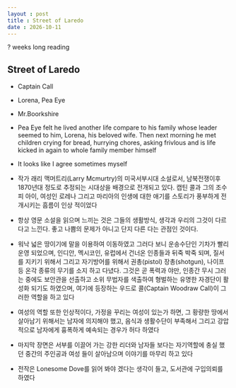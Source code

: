 ```yaml
---
layout : post
title : Street of Laredo
date : 2026-10-11
---
```

? weeks long reading

## Street of Laredo

- Captain Call

- Lorena, Pea Eye

- Mr.Boorkshire

- Pea Eye felt he lived another life compare to his family whose leader seemed to him, Lorena, his beloved wife. Then next morning he met children crying for bread, hurrying chores, asking frivlous and is life kicked in again to whole family member himself

- It looks like I agree sometimes myself 
- 작가 래리 맥머트리(Larry Mcmurtry)의 미국서부시대 소설로서, 남북전쟁이후 1870년대 정도로 추정되는 시대상을 배경으로 전개되고 있다. 캡틴 콜과 그의 조수 피 아이, 여성인 로레나 그리고 마리아의 인생에 대한 애기를 스토리가 풍부하게 전개시키는 흠름이 인상 적이었다
- 항상 영문 소설을 읽으며 느끼는 것은 그들의 생활방식, 생각과 우리의 그것이 다르다고 느낀다. 좋고 나쁨의 문제가 아니고 단지 다른 다는 관점인 것이다.
- 워낙 넓은 땅이기에 말을 이용하여 이동하였고 그러다 보니 운송수단인 기차가 빨리 운영 되었으며, 인디안, 멕시코인, 유럽에서 건너온 인종들과 뒤죽 박죽 되며, 질서를 지키기 위해서 그리고 자기방어를 위해서 권총(pistol) 장총(shotgun), 나이프 등 온각 종류의 무기를 소지 하고 다녔다. 그것은 곧 폭력과 야만, 인종간 무시 그러는 중에도 보안관을 선출하고 소위 무법자를 색출하여 형벌하는 유명한 자경단이 활성화 되기도 하였으며, 여기에 등장하는 우드로 콜(Captain Woodraw Call)이 그러한 역할을 하고 있다
- 여성의 역할 또한 인상적이다, 가정을 꾸리는 여성이 있는가 하면, 그 황량한 땅에서 살아남기 위해서는 남자에 의지해야 했고, 음식과 생활수단이 부족해서 그리고 강압적으로 남자에게 흉폭하게 예속되는 경우가 허다 하였다
- 마지막 장면은 서부를 이끌어 가는 강한 리더와 남자들 보다는 자기역할에 충실 했던 중간의 주인공과 여성 들이 살아남으며 이야기를 마무리 하고 있다
- 전작은 Lonesome Dove를 읽어 봐야 겠다는 생각이 들고, 도서관에 구입의뢰를 하였다    

